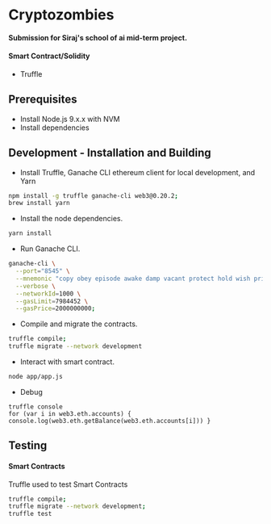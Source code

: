# Cryptozombies

#### Submission for Siraj's school of ai mid-term project.


#### Smart Contract/Solidity
* Truffle

## Prerequisites

* Install Node.js 9.x.x with NVM
* Install dependencies

## Development - Installation and Building

* Install Truffle, Ganache CLI ethereum client for local development, and Yarn

```bash
npm install -g truffle ganache-cli web3@0.20.2;
brew install yarn
```

* Install the node dependencies.

```bash
yarn install
```

* Run Ganache CLI.

```bash
ganache-cli \
  --port="8545" \
  --mnemonic "copy obey episode awake damp vacant protect hold wish primary travel shy" \
  --verbose \
  --networkId=1000 \
  --gasLimit=7984452 \
  --gasPrice=2000000000;
```

* Compile and migrate the contracts.

```bash
truffle compile;
truffle migrate --network development
```

* Interact with smart contract.

```bash
node app/app.js
```

* Debug

```
truffle console
for (var i in web3.eth.accounts) { console.log(web3.eth.getBalance(web3.eth.accounts[i])) }
```

## Testing

#### Smart Contracts

Truffle used to test Smart Contracts

```bash
truffle compile;
truffle migrate --network development;
truffle test
```
